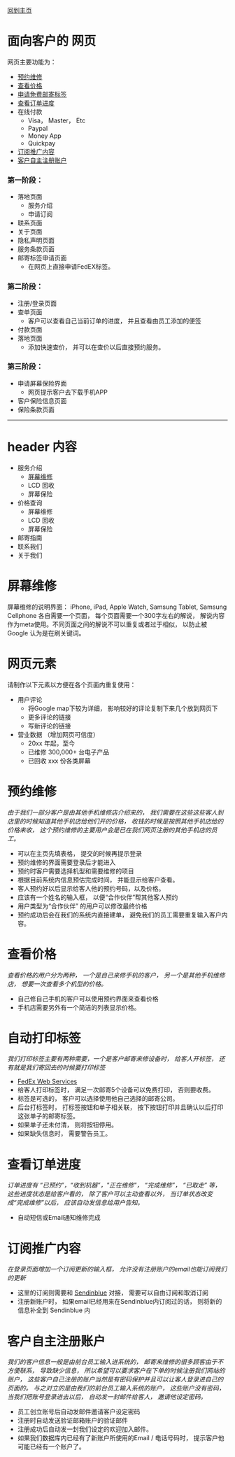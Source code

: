 [回到主页](../README.MD)

# 面向客户的 网页

网页主要功能为：
-   [预约维修](#预约维修)
-   [查看价格](#查看价格)
-   [申请免费邮寄标签](#自动打印标签)
-   [查看订单进度](#查看订单进度)
-   在线付款
    -   Visa， Master， Etc
    -   Paypal
    -   Money App
    -   Quickpay
-   [订阅推广内容](#订阅推广内容)
-   [客户自主注册账户](#客户自主注册账户)

### 第一阶段：
-   落地页面
    -   服务介绍
    -   申请订阅
-   联系页面
-   关于页面
-   隐私声明页面
-   服务条款页面
-   邮寄标签申请页面
    -   在网页上直接申请FedEX标签。

### 第二阶段：
-   注册/登录页面
-   查单页面
    -   客户可以查看自己当前订单的进度， 并且查看由员工添加的便签
-   付款页面
-   落地页面
    -   添加快速查价， 并可以在查价以后直接预约服务。

### 第三阶段：
-   申请屏幕保险界面
    -   网页提示客户去下载手机APP
-   客户保险信息页面
-   保险条款页面


---------------------------

# header 内容
-   服务介绍
    -   [屏幕维修](#屏幕维修)
    -   LCD 回收
    -   屏幕保险
-   价格查询
    -   屏幕维修
    -   LCD 回收
    -   屏幕保险
-   邮寄指南
-   联系我们
-   关于我们

# 屏幕维修

屏幕维修的说明界面：
iPhone, iPad, Apple Watch, Samsung Tablet, Samsung Cellphone 各自需要一个页面， 每个页面需要一个300字左右的解说， 解说内容作为meta使用。不同页面之间的解说不可以重复或者过于相似， 以防止被 Google 认为是在刷关键词。


# 网页元素

请制作以下元素以方便在各个页面内重复使用：

-   用户评论
    -   将Google map下较为详细， 影响较好的评论复制下来几个放到网页下
    -   更多评论的链接
    -   写新评论的链接
-   营业数据 （增加网页可信度）
    -   20xx 年起，至今
    -   已维修 300,000+ 台电子产品
    -   已回收 xxx 份各类屏幕

# 预约维修

*由于我们一部分客户是由其他手机维修店介绍来的， 我们需要在这些这些客人到店里的时候知道其他手机店给他们开的价格， 收钱的时候是按照其他手机店给的价格来收， 这个预约维修的主要用户会是已在我们网页注册的其他手机店的员工。*

-   可以在主页先填表格， 提交的时候再提示登录
-   预约维修的界面需要登录后才能进入
-   预约时客户需要选择机型和需要维修的项目
-   根据目前系统内信息预估完成时间， 并能显示给客户查看。
-   客人预约好以后显示给客人他的预约号码，以及价格。
-   应该有一个姓名的输入框， 以便“合作伙伴”帮其他客人预约
-   用户类型为“合作伙伴” 的用户可以修改最终价格
-   预约成功后会在我们的系统内直接建单， 避免我们的员工需要重复输入客户内容。

# 查看价格
*查看价格的用户分为两种， 一个是自己来修手机的客户， 另一个是其他手机维修店， 想要一次查看多个机型的价格。*

-   自己修自己手机的客户可以使用预约界面来查看价格
-   手机店需要另外有一个简洁的列表显示价格。

# 自动打印标签
*我们打印标签主要有两种需要，一个是客户邮寄来修设备时， 给客人开标签， 还有就是我们寄回去的时候要打印标签*

-   [FedEx Web Services](https://www.fedex.com/en-us/home.html) 
-   给客人打印标签时， 满足一次邮寄5个设备可以免费打印， 否则要收费。
-   标签是可选的， 客户可以选择使用他自己选择的邮寄公司。
-   后台打标签时， 打标签按钮和单子相关联， 按下按钮打印并且确认以后打印这张单子的邮寄标签。
-   如果单子还未付清， 则将按钮停用。
-   如果缺失信息时， 需要警告员工。

# 查看订单进度
*订单进度有 “已预约”，“收到机器”，"正在维修"， “完成维修”， “已取走” 等， 这些进度状态是给客户看的， 除了客户可以主动查看以外， 当订单状态改变成“完成维修”以后， 应该自动发信息给用户告知。*

-   自动短信或Email通知维修完成

# 订阅推广内容
*在登录页面增加一个订阅更新的输入框， 允许没有注册账户的email也能订阅我们的更新*

-   这里的订阅则需要和 [Sendinblue](https://developers.sendinblue.com/docs) 对接， 需要可以自由订阅和取消订阅
-   注册新账户时， 如果email已经用来在Sendinblue内订阅过的话， 则将新的信息补全到 Sendinblue 内

# 客户自主注册账户 
*我们的客户信息一般是由前台员工输入进系统的， 邮寄来维修的很多顾客由于不方便联系， 导致缺少信息， 所以希望可以要求客户在下单的时候注册我们网站的账户， 这些客户自己注册的账户当然是有密码保护并且可以让客人登录进自己的页面的。 与之对立的是由我们的前台员工输入系统的账户， 这些账户没有密码， 当我们把账号登录进去以后， 自动发一封邮件给客人， 邀请他设定密码。*

-   员工创立账号后自动发邮件邀请客户设定密码
-   注册时自动发送验证邮箱账户的验证邮件
-   注册成功后自动发一封我们设定的欢迎加入邮件。
-   如果我们数据库内已经有了新账户所使用的Email / 电话号码时， 提示客户他可能已经有一个账户了。